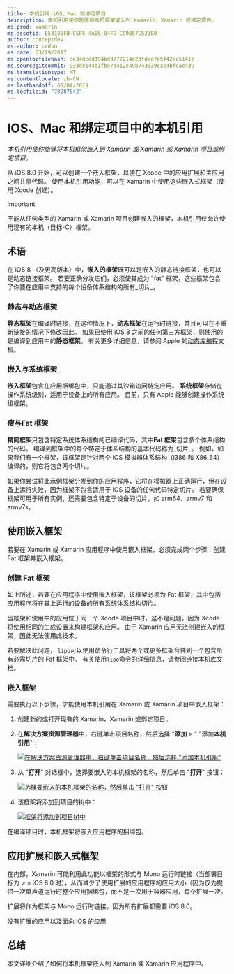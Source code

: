 ```yaml
---
title: 本机引用 iOS、Mac 和绑定项目
description: 本机引用使你能够将本机框架嵌入到 Xamarin、Xamarin 或绑定项目。
ms.prod: xamarin
ms.assetid: E53185FB-CEF5-4AB5-94F9-CC9B57C52300
author: conceptdev
ms.author: crdun
ms.date: 03/29/2017
ms.openlocfilehash: de34dcdd194bd3777214d23fded7e5f42ec5141c
ms.sourcegitcommit: 933de144d1fbe7d412e49b743839cae4bfcac439
ms.translationtype: MT
ms.contentlocale: zh-CN
ms.lasthandoff: 09/04/2019
ms.locfileid: "70287542"
---
```

# <a name="native-references-in-ios-mac-and-bindings-projects"></a>IOS、Mac 和绑定项目中的本机引用

_本机引用使你能够将本机框架嵌入到 Xamarin 或 Xamarin 或 Xamarin 项目或绑定项目。_

从 iOS 8.0 开始，可以创建一个嵌入框架，以便在 Xcode 中的应用扩展和主应用之间共享代码。 使用本机引用功能，可以在 Xamarin 中使用这些嵌入式框架（使用 Xcode 创建）。
 
> [!IMPORTANT]
> 不能从任何类型的 Xamarin 或 Xamarin 项目创建嵌入的框架，本机引用仅允许使用现有的本机（目标-C）框架。

<a name="Terminology" />

## <a name="terminology"></a>术语

在 iOS 8 （及更高版本）中，**嵌入的框架**既可以是嵌入的静态链接框架，也可以是动态链接框架。 若要正确分发它们，必须使其成为 "fat" 框架，这些框架包含了你要在应用中支持的每个设备体系结构的所有_切片_。

<a name="Static-vs-Dynamic-Frameworks" />

### <a name="static-vs-dynamic-frameworks"></a>静态与动态框架

**静态框架**在编译时链接，在这种情况下，**动态框架**在运行时链接，并且可以在不重新链接的情况下修改因此。 如果已使用 iOS 8 之前的任何第三方框架，则使用的是编译到应用中的**静态框架**。 有关更多详细信息，请参阅 Apple 的[动态库编程](https://developer.apple.com/library/mac/documentation/DeveloperTools/Conceptual/DynamicLibraries/100-Articles/OverviewOfDynamicLibraries.html#//apple_ref/doc/uid/TP40001873-SW1)文档。

<a name="Embedded-vs-System-Frameworks" />

### <a name="embedded-vs-system-frameworks"></a>嵌入与系统框架

**嵌入框架**包含在应用捆绑包中，只能通过其沙箱访问特定应用。 **系统框架**存储在操作系统级别，适用于设备上的所有应用。 目前，只有 Apple 能够创建操作系统级框架。

<a name="Thin-vs-Fat-Frameworks" />

### <a name="thin-vs-fat-frameworks"></a>瘦与Fat 框架

**精简框架**只包含特定系统体系结构的已编译代码，其中**Fat 框架**包含多个体系结构的代码。 编译到框架中的每个特定于体系结构的基本代码称为_切片_。 例如，如果我们有一个框架，该框架是针对两个 iOS 模拟器体系结构（i386 和 X86_64）编译的，则它将包含两个切片。

如果你尝试将此示例框架分发到你的应用程序，它将在模拟器上正确运行，但在设备上运行失败，因为框架不包含适用于 iOS 设备的任何代码特定切片。 若要确保框架可用于所有实例，还需要包含特定于设备的切片，如 arm64、armv7 和 armv7s。

<a name="Working-with-Embedded-Frameworks" />

## <a name="working-with-embedded-frameworks"></a>使用嵌入框架

若要在 Xamarin 或 Xamarin 应用程序中使用嵌入框架，必须完成两个步骤：创建 Fat 框架并嵌入框架。

<a name="Overview" />

### <a name="creating-a-fat-framework"></a>创建 Fat 框架

如上所述，若要在应用程序中使用嵌入框架，该框架必须为 Fat 框架，其中包括应用程序将在其上运行的设备的所有系统体系结构切片。

当框架和使用中的应用位于同一个 Xcode 项目中时，这不是问题，因为 Xcode 将使用相同的生成设置来构建框架和应用。 由于 Xamarin 应用无法创建嵌入的框架，因此无法使用此技术。

若要解决此问题， `lipo`可以使用命令行工具将两个或更多框架合并到一个包含所有必需切片的 Fat 框架中。 有关使用`lipo`命令的详细信息，请参阅[链接本机库](~/ios/platform/native-interop.md)文档。

<a name="Embedding-a-Framework" />

### <a name="embedding-a-framework"></a>嵌入框架

需要执行以下步骤，才能使用本机引用在 Xamarin 或 Xamarin 项目中嵌入框架：

1. 创建新的或打开现有的 Xamarin、Xamarin 或绑定项目。
2. 在**解决方案资源管理器**中，右键单击项目名称，然后选择 "**添加** > " "添加**本机引用**"： 

    [![](native-references-images/ref01.png "在解决方案资源管理器中，右键单击项目名称，然后选择 \"添加本机引用\"")](native-references-images/ref01.png#lightbox)
3. 从 "**打开**" 对话框中，选择要嵌入的本机框架的名称，然后单击 "**打开**" 按钮： 

    [![](native-references-images/ref02.png "选择要嵌入的本机框架的名称，然后单击 \"打开\" 按钮")](native-references-images/ref02.png#lightbox)
4. 该框架将添加到项目的树中： 

    [![](native-references-images/ref03.png "框架将添加到项目树中")](native-references-images/ref03.png#lightbox)

在编译项目时，本机框架将嵌入应用程序的捆绑包。

<a name="App-Extensions-and-Embedded-Frameworks" />

## <a name="app-extensions-and-embedded-frameworks"></a>应用扩展和嵌入式框架

在内部，Xamarin 可能利用此功能以框架的形式与 Mono 运行时链接（当部署目标为 > = iOS 8.0 时），从而减少了使用扩展的应用程序的应用大小（因为仅为提供一次单声道运行时整个应用捆绑包，而不是一次用于容器应用，每个扩展一次。

扩展将作为框架与 Mono 运行时链接，因为所有扩展都需要 iOS 8.0。

没有扩展的应用以及面向 iOS 的应用 

<a name="Summary" />

## <a name="summary"></a>总结

本文详细介绍了如何将本机框架嵌入到 Xamarin 或 Xamarin 应用程序中。

